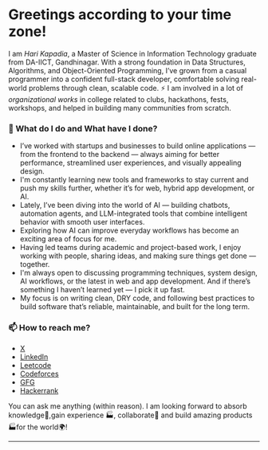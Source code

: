 # Greetings according to your time zone!

I am _Hari Kapadia_, a Master of Science in Information Technology graduate from DA-IICT, Gandhinagar. With a strong foundation in Data Structures, Algorithms, and Object-Oriented Programming, I’ve grown from a casual programmer into a confident full-stack developer, comfortable solving real-world problems through clean, scalable code.
⚡ I am involved in a lot of *organizational works* in college related to clubs, hackathons, fests, workshops, and helped in building many communities from scratch.


### 🌱 What do I do and What have I done? 

- I’ve worked with startups and businesses to build online applications — from the frontend to the backend — always aiming for better performance, streamlined user experiences, and visually appealing design.
- I'm constantly learning new tools and frameworks to stay current and push my skills further, whether it’s for web, hybrid app development, or AI.
- Lately, I’ve been diving into the world of AI — building chatbots, automation agents, and LLM-integrated tools that combine intelligent behavior with smooth user interfaces.
- Exploring how AI can improve everyday workflows has become an exciting area of focus for me.
- Having led teams during academic and project-based work, I enjoy working with people, sharing ideas, and making sure things get done — together.
- I'm always open to discussing programming techniques, system design, AI workflows, or the latest in web and app development. And if there’s something I haven’t learned yet — I pick it up fast.
- My focus is on writing clean, DRY code, and following best practices to build software that’s reliable, maintainable, and built for the long term.



### 📫 How to reach me?
- [X](https://x.com/harikapadia999) 
- [LinkedIn](https://www.linkedin.com/in/hari-kapadia-084813217/)
- [Leetcode](https://leetcode.com/u/harikapadia111/)
- [Codeforces](https://codeforces.com/profile/harikapadia999)
- [GFG](https://www.geeksforgeeks.org/user/harikapadia/)
- [Hackerrank](https://www.hackerrank.com/profile/harikapadia111)


You can ask me anything (within reason). I am looking forward to absorb knowledge🧠,gain experience 🏭, collaborate🤝 and build amazing products 🏭for the world🌍!




***




